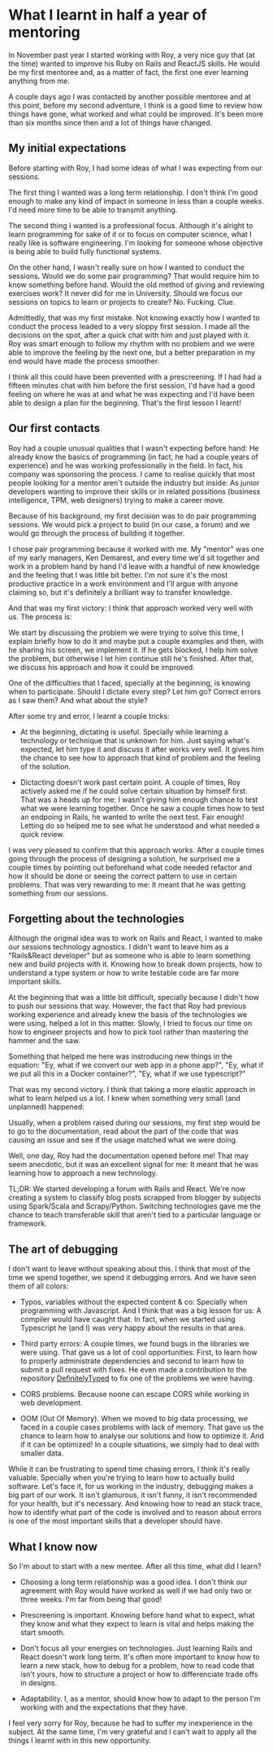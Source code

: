 # What I learnt in half a year of mentoring

In November past year I started working with Roy, a very nice guy that (at the time) wanted to improve his Ruby on Rails and ReactJS skills. He would be my first mentoree and, as a matter of fact, the first one ever learning anything from me.

A couple days ago I was contacted by another possible mentoree and at this point, before my second adventure, I think is a good time to review how things have gone, what worked and what could be improved. It's been more than six months since then and a lot of things have changed.

## My initial expectations

Before starting with Roy, I had some ideas of what I was expecting from our sessions.

The first thing I wanted was a long term relationship. I don't think I'm good enough to make any kind of impact in someone in less than a couple weeks. I'd need more time to be able to transmit anything.

The second thing I wanted is a professional focus. Although it's alright to learn programming for sake of it or to focus on computer science, what I really like is software engineering. I'm looking for someone whose objective is being able to build fully functional systems.

On the other hand, I wasn't really sure on how I wanted to conduct the sessions. Would we do some pair programming? That would require him to know something before hand. Would the old method of giving and reviewing exercises work? It never did for me in University. Should we focus our sessions on topics to learn or projects to create? No. Fucking. Clue.

Admittedly, that was my first mistake. Not knowing exactly how I wanted to conduct the process leaded to a very sloppy first session. I made all the decisions on the spot, after a quick chat with him and just played with it. Roy was smart enough to follow my rhythm with no problem and we were able to improve the feeling by the next one, but a better preparation in my end would have made the process smoother.

I think all this could have been prevented with a prescreening. If I had had a fifteen minutes chat with him before the first session, I'd have had a good feeling on where he was at and what he was expecting and I'd have been able to design a plan for the beginning. That's the first lesson I learnt!

## Our first contacts

Roy had a couple unusual qualities that I wasn't expecting before hand: He already know the basics of programming (in fact, he had a couple years of experience) and he was working professionally in the field. In fact, his company was sponsoring the process. I came to realise quickly that most people looking for a mentor aren't outside the industry but inside: As junior developers wanting to improve their skills or in related possitions (business intelligence, TPM, web designers) trying to make a career move.

Because of his background, my first decision was to do pair programming sessions. We would pick a project to build (in our case, a forum) and we would go through the process of building it together.

I chose pair programming because it worked with me. My "mentor" was one of my early managers, Ken Demarest, and every time we'd sit together and work in a problem hand by hand I'd leave with a handful of new knowledge and the feeling that I was little bit better. I'm not sure it's the most productive practice in a work environment and I'll argue with anyone claiming so, but it's definitely a brilliant way to transfer knowledge.

And that was my first victory: I think that approach worked very well with us. The process is:

We start by discussing the problem we were trying to solve this time, I explain briefly how to do it and maybe put a couple examples and then, with he sharing his screen, we implement it. If he gets blocked, I help him solve the problem, but otherwise I let him continue still he's finished. After that, we discuss his approach and how it could be improved.

One of the difficulties that I faced, specially at the beginning, is knowing when to participate. Should I dictate every step? Let him go? Correct errors as I saw them? And what about the style?

After some try and error, I learnt a couple tricks:

- At the beginning, dictating is useful. Specially while learning a technology or technique that is unknown for him. Just saying what's expected, let him type it and discuss it after works very well. It gives him the chance to see how to approach that kind of problem and the feeling of the solution.

- Dictacting doesn't work past certain point. A couple of times, Roy actively asked me if he could solve certain situation by himself first. That was a heads up for me: I wasn't giving him enough chance to test what we were learning together. Once he saw a couple times how to test an endpoing in Rails, he wanted to write the next test. Fair enough! Letting do so helped me to see what he understood and what needed a quick review.

I was very pleased to confirm that this approach works. After a couple times going through the process of designing a solution, he surprised me a couple times by pointing out beforehand what code needed refactor and how it should be done or seeing the correct pattern to use in certain problems. That was very rewarding to me: It meant that he was getting something from our sessions.

## Forgetting about the technologies

Although the original idea was to work on Rails and React, I wanted to make our sessions technology agnostics. I didn't want to leave him as a "Rails&React developer" but as someone who is able to learn something new and build projects with it. Knowing how to break down projects, how to understand a type system or how to write testable code are far more important skills.

At the beginning that was a little bit difficult, specially because I didn't how to push our sessions that way. However, the fact that Roy had previous working experience and already knew the basis of the technologies we were using, helped a lot in this matter. Slowly, I tried to focus our time on how to engineer projects and how to pick tool rather than mastering the hammer and the saw.

Something that helped me here was instroducing new things in the equation: "Ey, what if we convert our web app in a phone app?", "Ey, what if we put all this in a Docker container?", "Ey, what if we use typescript?"

That was my second victory. I think that taking a more elastic approach in what to learn helped us a lot. I knew when something very small (and unplanned) happened:

Usually, when a problem raised during our sessions, my first step would be to go to the documentation, read about the part of the code that was causing an issue and see if the usage matched what we were doing.

Well, one day, Roy had the documentation opened before me! That may seem anecdotic, but it was an excellent signal for me: It meant that he was learning how to approach a new technology.

TL;DR: We started developing a forum with Rails and React. We're now creating a system to classify blog posts scrapped from blogger by subjects using Spark/Scala and Scrapy/Python. Switching technologies gave me the chance to teach transferable skill that aren't tied to a particular language or framework.

## The art of debugging

I don't want to leave without speaking about this. I think that most of the time we spend together, we spend it debugging errors. And we have seen them of all colors:

- Typos, variables without the expected content & co: Specially when programming with Javascript. And I think that was a big lesson for us: A compiler would have caught that. In fact, when we started using Typescript he (and I) was very happy about the results in that area.

- Third party errors: A couple times, we found bugs in the libraries we were using. That gave us a lot of cool opportunities: First, to learn how to properly administrate dependencies and second to learn how to submit a pull request with fixes. He even made a contribution to the repository [DefinitelyTyped](https://github.com/DefinitelyTyped/DefinitelyTyped) to fix one of the problems we were having.

- CORS problems. Because noone can escape CORS while working in web development.

- OOM (Out Of Memory). When we moved to big data processing, we faced in a couple cases problems with lack of memory. That gave us the chance to learn how to analyse our solutions and how to optimize it. And if it can be optimized! In a couple situations, we simply had to deal with smaller data.

While it can be frustrating to spend time chasing errors, I think it's really valuable. Specially when you're trying to learn how to actually build software. Let's face it, for us working in the industry, debugging makes a big part of our work. It isn't glamurous, it isn't funny, it isn't recommended for your health, but it's necessary. And knowing how to read an stack trace, how to identify what part of the code is involved and to reason about errors is one of the most important skills that a developer should have.

## What I know now

So I'm about to start with a new mentee. After all this time, what did I learn?

- Choosing a long term relationship was a good idea. I don't think our agreement with Roy would have worked as well if we had only two or three weeks. I'm far from being that good!

- Prescreening is important. Knowing before hand what to expect, what they know and what they expect to learn is vital and helps making the start smooth.

- Don't focus all your energies on technologies. Just learning Rails and React doesn't work long term. It's often more important to know how to learn a new stack, how to debug for a problem, how to read code that isn't yours, how to structure a project or how to differenciate trade offs in designs.

- Adaptability. I, as a mentor, should know how to adapt to the person I'm working with and the expectations that they have.

I feel very sorry for Roy, because he had to suffer my inexperience in the subject. At the same time, I'm very grateful and I can't wait to apply all the things I learnt with in this new opportunity.

